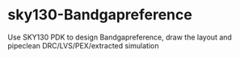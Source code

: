 # sky130-Bandgapreference
Use SKY130 PDK to design Bandgapreference, draw the layout and pipeclean DRC/LVS/PEX/extracted simulation
